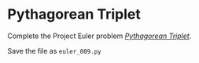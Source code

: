 Pythagorean Triplet
===================

Complete the Project Euler problem *[Pythagorean Triplet](https://projecteuler.net/problem=9)*.

Save the file as `euler_009.py`
